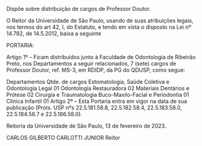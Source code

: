 Dispõe sobre distribuição de cargos de Professor Doutor.

O Reitor da Universidade de São Paulo, usando de suas atribuições legais, nos termos do art 42, I, do Estatuto, e tendo em vista o disposto na Lei nº 14.782, de 14.5.2012, baixa a seguinte

PORTARIA:

Artigo 1º – Ficam distribuídos junto à Faculdade de Odontologia de Ribeirão Preto, nos Departamentos a seguir relacionados, 7 (sete) cargos de Professor Doutor, ref. MS-3, em RDIDP, da PG do QDUSP, como segue:

Departamentos	Qtde. de cargos
Estomatologia, Saúde Coletiva e Odontologia Legal	01
Odontologia Restauradora	02
Materiais Dentários e Prótese	02
Cirurgia e Traumatologia Buco-Maxilo-Facial e Periodontia	01
Clínica Infantil	01
Artigo 2º – Esta Portaria entra em vigor na data de sua publicação (Prots. USP nºs 22.5.181.58.8, 22.5.182.58.4, 22.5.183.58.0, 22.5.184.58.7 e 22.5.186.58.0).

Reitoria da Universidade de São Paulo, 13 de fevereiro de 2023.

CARLOS GILBERTO CARLOTTI JUNIOR
Reitor